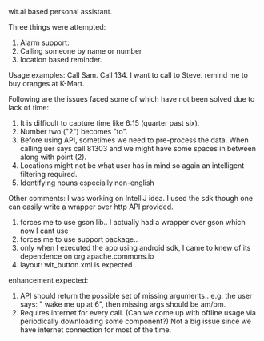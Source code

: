wit.ai based personal assistant.

Three things were attempted:

1) Alarm support:
2) Calling someone by name or number
3) location based reminder.

Usage examples:
Call Sam.
Call 134.
I want to call to Steve.
remind me to buy oranges at K-Mart.


Following are the issues faced some of which have not been solved due to lack of time:
1) It is difficult to capture time like 6:15 (quarter past six).
2) Number two ("2") becomes "to".
3) Before using API, sometimes we need to pre-process the data. When calling uer says call 81303 and we might have some
spaces in between along with point (2).
4) Locations might not be what user has in mind so again an intelligent filtering required.
5) Identifying nouns especially non-english

Other comments:
I was working on IntelliJ idea. I used the sdk though one can easily write a wrapper over http API provided.
1) forces me to use gson lib.. I actually had a wrapper over gson which now I cant use
2) forces me to use support package..
3) only when I executed the app using android sdk, I came to knew of its dependence on org.apache.commons.io
4) layout: wit_button.xml is expected
.

enhancement expected:
1) API should return the possible set of missing arguments.. e.g. the user says: " wake me up at 6", then missing args should be am/pm.
2) Requires internet for every call. (Can we come up with offline usage via periodically downloading some component?)
Not a big issue since we have internet connection for most of the time.